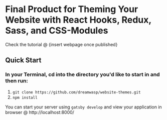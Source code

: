 # Final Product for Theming Your Website with React Hooks, Redux, Sass, and CSS-Modules

Check the tutorial @ {insert webpage once published}

## Quick Start

### In your Terminal, cd into the directory you'd like to start in and then run:

1. `git clone https://github.com/dreamwasp/website-themes.git`
2. `npm install`

You can start your server using `gatsby develop` and view your application in browser @ http://localhost:8000/
